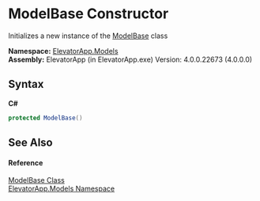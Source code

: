 # ModelBase Constructor 
 

Initializes a new instance of the <a href="T_ElevatorApp_Models_ModelBase">ModelBase</a> class

**Namespace:**&nbsp;<a href="N_ElevatorApp_Models">ElevatorApp.Models</a><br />**Assembly:**&nbsp;ElevatorApp (in ElevatorApp.exe) Version: 4.0.0.22673 (4.0.0.0)

## Syntax

**C#**<br />
``` C#
protected ModelBase()
```


## See Also


#### Reference
<a href="T_ElevatorApp_Models_ModelBase">ModelBase Class</a><br /><a href="N_ElevatorApp_Models">ElevatorApp.Models Namespace</a><br />